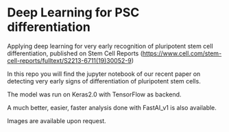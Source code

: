 # Deep Learning for PSC differentiation

Applying deep learning for very early recognition of pluripotent stem cell differentiation, published on Stem Cell Reports (https://www.cell.com/stem-cell-reports/fulltext/S2213-6711(19)30052-9)


In this repo you will find the jupyter notebook of our recent paper on detecting very early signs of differentiation of pluripotent stem cells. 

The model was run on Keras2.0 with TensorFlow as backend. 

A much better, easier, faster analysis done with FastAI_v1 is also available. 

Images are available upon request. 



